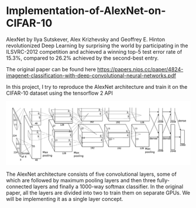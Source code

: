 # Implementation-of-AlexNet-on-CIFAR-10

AlexNet by Ilya Sutskever, Alex Krizhevsky and Geoffrey E. Hinton revolutionized Deep Learning by surprising the world by participating in the ILSVRC-2012 competition and achieved a winning top-5 test error rate of 15.3%, compared to 26.2% achieved by the second-best entry.

The original paper can be found here <https://papers.nips.cc/paper/4824-imagenet-classification-with-deep-convolutional-neural-networks.pdf> 

In this project, I try to reproduce the AlexNet architecture and train it on the CIFAR-10 dataset using the tensorflow 2 API

<img src="images\architecture.png">



The AlexNet architecture consists of five convolutional layers, some of which are followed by maximum pooling layers and then three fully-connected layers and finally a 1000-way softmax classifier. In the original paper, all the layers are divided into two to train them on separate GPUs. We will be implementing it as a single layer concept.


